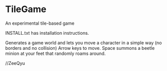 TileGame
========
An experimental tile-based game

INSTALL.txt has installation instructions.

Generates a game world and lets you move a character in a simple way (no borders and no collision)
Arrow keys to move. Space summons a beetle minion at your feet that randomly roams around.

//ZeeQyu